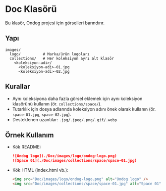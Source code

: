 # Doc Klasörü

Bu klasör, Ondog projesi için görselleri barındırır.

## Yapı

```
images/
  logo/          # Marka/ürün logoları
  collections/   # Her koleksiyon ayrı alt klasör
    <koleksiyon-adi>/
      <koleksiyon-adi>-01.jpg
      <koleksiyon-adi>-02.jpg
```

## Kurallar

- Aynı koleksiyona daha fazla görsel eklemek için aynı koleksiyon klasörünü kullanın (ör. `collections/space/`).
- Tutarlılık için dosya adlarında koleksiyon adını önek olarak kullanın (ör. `space-01.jpg`, `space-02.jpg`).
- Desteklenen uzantılar: `.jpg/.jpeg/.png/.gif/.webp`

## Örnek Kullanım

- Kök README:
  ```markdown
  ![Ondog logo](./Doc/images/logo/ondog-logo.png)
  ![Space 01](./Doc/images/collections/space/space-01.jpg)
  ```

- Kök HTML (index.html vb.):
  ```html
  <img src="Doc/images/logo/ondog-logo.png" alt="Ondog logo" />
  <img src="Doc/images/collections/space/space-01.jpg" alt="Space 01" />
  ```
